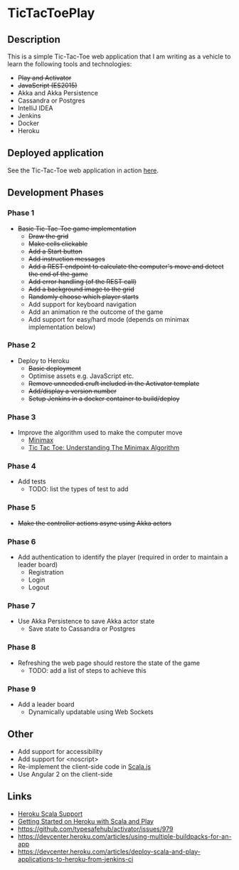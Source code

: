 
# TicTacToePlay

## Description

This is a simple Tic-Tac-Toe web application that I am writing as a vehicle to learn
the following tools and technologies:

* ~~Play and Activator~~
* ~~JavaScript (ES2015)~~
* Akka and Akka Persistence
* Cassandra or Postgres
* IntelliJ IDEA
* Jenkins
* Docker
* Heroku

## Deployed application

See the Tic-Tac-Toe web application in action [here](https://tictactoeplay.herokuapp.com/).

## Development Phases

### Phase 1

* ~~Basic Tic-Tac-Toe game implementation~~
  * ~~Draw the grid~~
  * ~~Make cells clickable~~
  * ~~Add a Start button~~
  * ~~Add instruction messages~~
  * ~~Add a REST endpoint to calculate the computer's move and detect the end of the game~~
  * ~~Add error handling (of the REST call)~~
  * ~~Add a background image to the grid~~
  * ~~Randomly choose which player starts~~
  * Add support for keyboard navigation
  * Add an animation re the outcome of the game
  * Add support for easy/hard mode (depends on minimax implementation below)

### Phase 2

* Deploy to Heroku
  * ~~Basic deployment~~
  * Optimise assets e.g. JavaScript etc.
  * ~~Remove unneeded cruft included in the Activator template~~
  * ~~Add/display a version number~~
  * ~~Setup Jenkins in a docker container to build/deploy~~

### Phase 3

* Improve the algorithm used to make the computer move
    * [Minimax](https://en.wikipedia.org/wiki/Minimax)
    * [Tic Tac Toe: Understanding The Minimax Algorithm](http://neverstopbuilding.com/minimax)

### Phase 4

* Add tests
  * TODO: list the types of test to add

### Phase 5

* ~~Make the controller actions async using Akka actors~~

### Phase 6

* Add authentication to identify the player (required in order to maintain a leader board)
    * Registration
    * Login
    * Logout

### Phase 7

* Use Akka Persistence to save Akka actor state
  * Save state to Cassandra or Postgres

### Phase 8

* Refreshing the web page should restore the state of the game
  * TODO: add a list of steps to achieve this

### Phase 9

* Add a leader board
    * Dynamically updatable using Web Sockets

## Other

* Add support for accessibility
* Add support for &lt;noscript&gt;
* Re-implement the client-side code in [Scala.js](https://www.scala-js.org/)
* Use Angular 2 on the client-side

## Links

* [Heroku Scala Support](https://devcenter.heroku.com/articles/scala-support)
* [Getting Started on Heroku with Scala and Play](https://devcenter.heroku.com/articles/getting-started-with-scala#introduction)
* https://github.com/typesafehub/activator/issues/979
* https://devcenter.heroku.com/articles/using-multiple-buildpacks-for-an-app
* https://devcenter.heroku.com/articles/deploy-scala-and-play-applications-to-heroku-from-jenkins-ci
